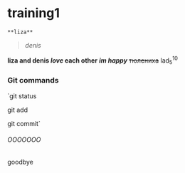 # training1
`**liza**` 
>*denis*      

**liza and denis _love_ each other**
***im happy***
~~тюлениха~~
lad<sub>5</sub><sup>10</sup>
### Git commands
`git status 

git add 

git commit`






































###### OOOOOOO
goodbye
